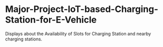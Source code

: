 # Major-Project-IoT-based-Charging-Station-for-E-Vehicle
Displays about the Availability of Slots for Charging Station and nearby charging stations.

